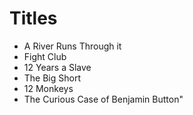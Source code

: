 # Titles

* A River Runs Through it 
* Fight Club
* 12 Years a Slave
* The Big Short
* 12 Monkeys
* The Curious Case of Benjamin Button"
